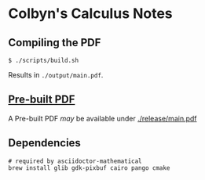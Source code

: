 # Colbyn's Calculus Notes

## Compiling the PDF

```shell
$ ./scripts/build.sh
```

Results in `./output/main.pdf`. 

## [Pre-built PDF](./release/main.pdf)

A Pre-built PDF *may* be available under [./release/main.pdf](./release/main.pdf)

## Dependencies

```shell
# required by asciidoctor-mathematical
brew install glib gdk-pixbuf cairo pango cmake
```
